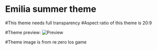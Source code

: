 # Emilia summer theme

#This theme needs full transparency
#Aspect ratio of this theme is 20:9

#Theme preview:
![Preview](https://media.discordapp.net/attachments/311904676390109184/907600576211222548/preview.jpg)

#Theme image is from re:zero los game
